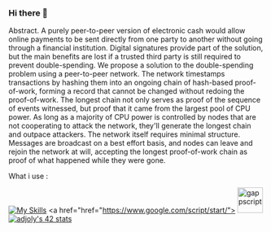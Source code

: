 ### Hi there 👋

Abstract. A purely peer-to-peer version of electronic cash would allow online payments to be sent directly from one party to another without going through a financial institution. Digital signatures provide part of the solution, but the main benefits are lost if a trusted third party is still required to prevent double-spending. We propose a solution to the double-spending problem using a peer-to-peer network. The network timestamps transactions by hashing them into an ongoing chain of hash-based proof-of-work, forming a record that cannot be changed without redoing the proof-of-work. The longest chain not only serves as proof of the sequence of events witnessed, but proof that it came from the largest pool of CPU power. As long as a majority of CPU power is controlled by nodes that are not cooperating to attack the network, they'll generate the longest chain and outpace attackers. The network itself requires minimal structure. Messages are broadcast on a best effort basis, and nodes can leave and rejoin the network at will, accepting the longest proof-of-work chain as proof of what happened while they were gone.

What i use :

[![My Skills](https://skillicons.dev/icons?i=c,java,py,neovim,vscodium,notion,obsidian,latex,nix,linux,windows,docker)](https://skillicons.dev)
<a href="href="https://www.google.com/script/start/">
<img  src="https://upload.wikimedia.org/wikipedia/commons/2/2f/Google_Apps_Script.svg" alt="gappscript"  width="50"/>
</a>
[![adjoly's 42 stats](https://badge42.coday.fr/api/v2/clqhm6nqi075101p4m0ebhb7p/stats?cursusId=21&coalitionId=219)](https://github.com/Coday-meric/badge42)
